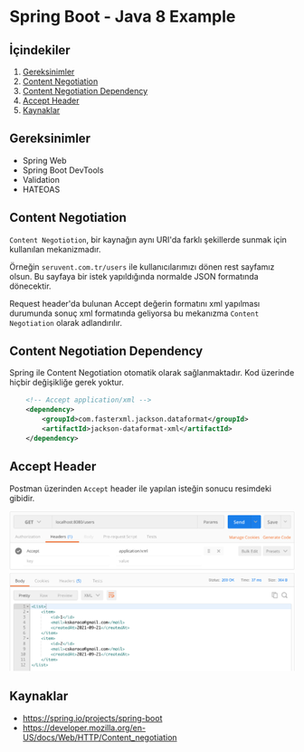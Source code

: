 # Spring Boot - Java 8 Example


## İçindekiler
1. [Gereksinimler](#gereksinimler)
2. [Content Negotiation](#content-negotiation)
3. [Content Negotiation Dependency](#content-negotiation-dependency)
4. [Accept Header](#accept-header)
5. [Kaynaklar](#kaynaklar)
	

## Gereksinimler
 * Spring Web
 * Spring Boot DevTools
 * Validation
 * HATEOAS


## Content Negotiation
`Content Negotiotion`, bir kaynağın aynı URI'da farklı şekillerde sunmak için kullanılan mekanizmadır. 

Örneğin `seruvent.com.tr/users` ile kullanıcılarımızı dönen rest sayfamız olsun. Bu sayfaya bir istek yapıldığında normalde JSON formatında dönecektir. 

Request header'da bulunan Accept değerin formatını xml yapılması durumunda sonuç xml formatında geliyorsa bu mekanızma `Content Negotiation` olarak adlandırılır. 


## Content Negotiation Dependency
Spring ile Content Negotiation otomatik olarak sağlanmaktadır. Kod üzerinde hiçbir değişikliğe gerek yoktur.

```xml
    <!-- Accept application/xml -->
    <dependency>
        <groupId>com.fasterxml.jackson.dataformat</groupId>
        <artifactId>jackson-dataformat-xml</artifactId>
    </dependency>
```


## Accept Header
Postman üzerinden `Accept` header ile yapılan isteğin sonucu resimdeki gibidir.  

![Content Negotiation #1](images/content-negotiation-01.png)


## Kaynaklar
- https://spring.io/projects/spring-boot
- https://developer.mozilla.org/en-US/docs/Web/HTTP/Content_negotiation
